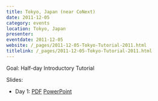 ```yaml
---
title: Tokyo, Japan (near CoNext)
date: 2011-12-05
category: events
location: Tokyo, Japan
presenter:
eventdate: 2011-12-05
website: /_pages/2011-12-05-Tokyo-Tutorial-2011.html
titlelink: /_pages/2011-12-05-Tokyo-Tutorial-2011.html
---
```


Goal: Half-day Introductory Tutorial

Slides:
- Day 1: [PDF](https://docs.google.com/open?id=0B4EuVzA5UdPRb2dJV3loVi1XcE0) [PowerPoint](https://docs.google.com/open?id=0B4EuVzA5UdPRa2x3c3lPQ3hleHM)
